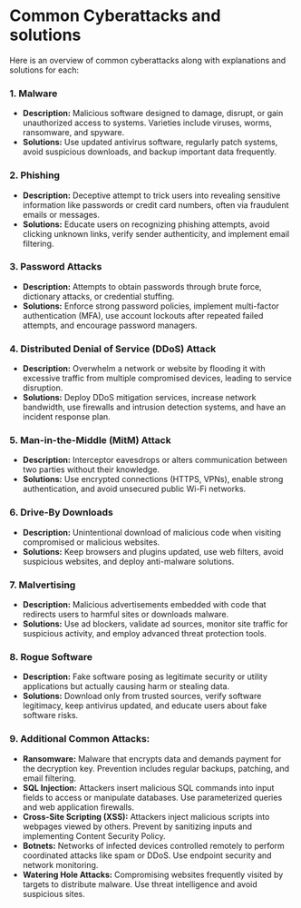 # Common Cyberattacks and solutions

Here is an overview of common cyberattacks along with explanations and solutions for each:

### 1. Malware
- **Description:** Malicious software designed to damage, disrupt, or gain unauthorized access to systems. Varieties include viruses, worms, ransomware, and spyware.
- **Solutions:** Use updated antivirus software, regularly patch systems, avoid suspicious downloads, and backup important data frequently.

### 2. Phishing
- **Description:** Deceptive attempt to trick users into revealing sensitive information like passwords or credit card numbers, often via fraudulent emails or messages.
- **Solutions:** Educate users on recognizing phishing attempts, avoid clicking unknown links, verify sender authenticity, and implement email filtering.

### 3. Password Attacks
- **Description:** Attempts to obtain passwords through brute force, dictionary attacks, or credential stuffing.
- **Solutions:** Enforce strong password policies, implement multi-factor authentication (MFA), use account lockouts after repeated failed attempts, and encourage password managers.

### 4. Distributed Denial of Service (DDoS) Attack
- **Description:** Overwhelm a network or website by flooding it with excessive traffic from multiple compromised devices, leading to service disruption.
- **Solutions:** Deploy DDoS mitigation services, increase network bandwidth, use firewalls and intrusion detection systems, and have an incident response plan.

### 5. Man-in-the-Middle (MitM) Attack
- **Description:** Interceptor eavesdrops or alters communication between two parties without their knowledge.
- **Solutions:** Use encrypted connections (HTTPS, VPNs), enable strong authentication, and avoid unsecured public Wi-Fi networks.

### 6. Drive-By Downloads
- **Description:** Unintentional download of malicious code when visiting compromised or malicious websites.
- **Solutions:** Keep browsers and plugins updated, use web filters, avoid suspicious websites, and deploy anti-malware solutions.

### 7. Malvertising
- **Description:** Malicious advertisements embedded with code that redirects users to harmful sites or downloads malware.
- **Solutions:** Use ad blockers, validate ad sources, monitor site traffic for suspicious activity, and employ advanced threat protection tools.

### 8. Rogue Software
- **Description:** Fake software posing as legitimate security or utility applications but actually causing harm or stealing data.
- **Solutions:** Download only from trusted sources, verify software legitimacy, keep antivirus updated, and educate users about fake software risks.

### 9. Additional Common Attacks:

- **Ransomware:** Malware that encrypts data and demands payment for the decryption key. Prevention includes regular backups, patching, and email filtering.
- **SQL Injection:** Attackers insert malicious SQL commands into input fields to access or manipulate databases. Use parameterized queries and web application firewalls.
- **Cross-Site Scripting (XSS):** Attackers inject malicious scripts into webpages viewed by others. Prevent by sanitizing inputs and implementing Content Security Policy.
- **Botnets:** Networks of infected devices controlled remotely to perform coordinated attacks like spam or DDoS. Use endpoint security and network monitoring.
- **Watering Hole Attacks:** Compromising websites frequently visited by targets to distribute malware. Use threat intelligence and avoid suspicious sites.

